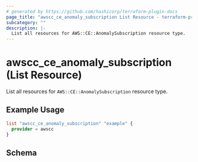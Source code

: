 ```yaml
---
# generated by https://github.com/hashicorp/terraform-plugin-docs
page_title: "awscc_ce_anomaly_subscription List Resource - terraform-provider-awscc"
subcategory: ""
description: |-
  List all resources for AWS::CE::AnomalySubscription resource type.
---
```


# awscc_ce_anomaly_subscription (List Resource)

List all resources for `AWS::CE::AnomalySubscription` resource type.

## Example Usage

```terraform
list "awscc_ce_anomaly_subscription" "example" {
  provider = awscc
}
```

<!-- schema generated by tfplugindocs -->
## Schema
